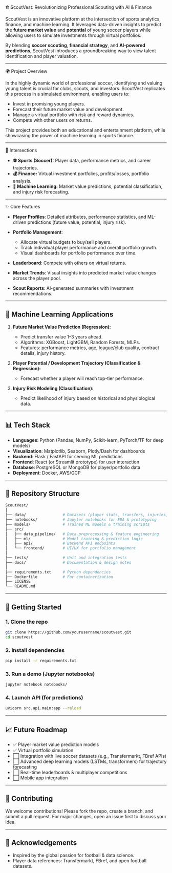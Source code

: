 ⚽ ScoutVest: Revolutionizing Professional Scouting with AI & Finance

ScoutVest is an innovative platform at the intersection of sports analytics, finance, and machine learning.
It leverages data-driven insights to predict the **future market value** and **potential** of young soccer players while allowing users to simulate investments through virtual portfolios.

By blending **soccer scouting**, **financial strategy**, and **AI-powered predictions**, ScoutVest introduces a groundbreaking way to view talent identification and player valuation.

---

🌍 Project Overview

In the highly dynamic world of professional soccer, identifying and valuing young talent is crucial for clubs, scouts, and investors.
ScoutVest replicates this process in a simulated environment, enabling users to:

* Invest in promising young players.
* Forecast their future market value and development.
* Manage a virtual portfolio with risk and reward dynamics.
* Compete with other users on returns.

This project provides both an educational and entertainment platform, while showcasing the power of machine learning in sports finance.

---

🔀 Intersections

* **⚽ Sports (Soccer):** Player data, performance metrics, and career trajectories.
* **💰 Finance:** Virtual investment portfolios, profits/losses, portfolio analysis.
* **🤖 Machine Learning:** Market value predictions, potential classification, and injury risk forecasting.

---

✨ Core Features

* **Player Profiles**: Detailed attributes, performance statistics, and ML-driven predictions (future value, potential, injury risk).
* **Portfolio Management**:

  * Allocate virtual budgets to buy/sell players.
  * Track individual player performance and overall portfolio growth.
  * Visual dashboards for portfolio performance over time.
* **Leaderboard**: Compete with others on virtual returns.
* **Market Trends**: Visual insights into predicted market value changes across the player pool.
* **Scout Reports**: AI-generated summaries with investment recommendations.

---

## 🧠 Machine Learning Applications

1. **Future Market Value Prediction (Regression):**

   * Predict transfer value 1–3 years ahead.
   * Algorithms: XGBoost, LightGBM, Random Forests, MLPs.
   * Features: performance metrics, age, league/club quality, contract details, injury history.

2. **Player Potential / Development Trajectory (Classification & Regression):**

   * Forecast whether a player will reach top-tier performance.

3. **Injury Risk Modeling (Classification):**

   * Predict likelihood of injury based on historical and physiological data.

---

## 📊 Tech Stack

* **Languages**: Python (Pandas, NumPy, Scikit-learn, PyTorch/TF for deep models)
* **Visualization**: Matplotlib, Seaborn, Plotly/Dash for dashboards
* **Backend**: Flask / FastAPI for serving ML predictions
* **Frontend**: React (or Streamlit prototype) for user interaction
* **Database**: PostgreSQL or MongoDB for player/portfolio data
* **Deployment**: Docker, AWS/GCP

---

## 📂 Repository Structure

```bash
ScoutVest/
│
├── data/                # Datasets (player stats, transfers, injuries, etc.)
├── notebooks/           # Jupyter notebooks for EDA & prototyping
├── models/              # Trained ML models & training scripts
├── src/                 
│   ├── data_pipeline/   # Data preprocessing & feature engineering
│   ├── ml/              # Model training & prediction logic
│   ├── api/             # Backend API endpoints
│   └── frontend/        # UI/UX for portfolio management
│
├── tests/               # Unit and integration tests
├── docs/                # Documentation & design notes
│
├── requirements.txt     # Python dependencies
├── Dockerfile           # For containerization
├── LICENSE
└── README.md
```

---

## 🚀 Getting Started

### 1. Clone the repo

```bash
git clone https://github.com/yourusername/scoutvest.git
cd scoutvest
```

### 2. Install dependencies

```bash
pip install -r requirements.txt
```

### 3. Run a demo (Jupyter notebooks)

```bash
jupyter notebook notebooks/
```

### 4. Launch API (for predictions)

```bash
uvicorn src.api.main:app --reload
```

---

## 📈 Future Roadmap

* ✅ Player market value prediction models
* ✅ Virtual portfolio simulation
* ⬜ Integration with live soccer datasets (e.g., Transfermarkt, FBref APIs)
* ⬜ Advanced deep learning models (LSTMs, transformers) for trajectory forecasting
* ⬜ Real-time leaderboards & multiplayer competitions
* ⬜ Mobile app integration

---

## 🤝 Contributing

We welcome contributions! Please fork the repo, create a branch, and submit a pull request.
For major changes, open an issue first to discuss your idea.

---


## 🙌 Acknowledgements

* Inspired by the global passion for football & data science.
* Player data references: Transfermarkt, FBref, and open football datasets.



